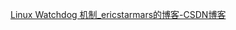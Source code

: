 
[Linux Watchdog 机制_ericstarmars的博客-CSDN博客](https://blog.csdn.net/ericstarmars/article/details/81750919)
